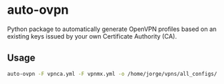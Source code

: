 # auto-ovpn
Python package to automatically generate OpenVPN profiles based on an existing keys issued by your own Certificate Authority (CA).

## Usage

```bash
auto-ovpn -F vpnca.yml -F vpnmx.yml -o /home/jorge/vpns/all_configs/
```
